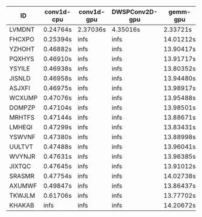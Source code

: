 |ID|conv1d-cpu|conv1d-gpu|DWSPConv2D-gpu|gemm-gpu|avg|
|-|-|-|-|-|-|
|LVMDNT|0.24764s|2.37036s|4.35016s|2.33721s|2.32634s|
|FHCXPO|0.25394s|infs|infs|14.01212s|infs|
|YZHOHT|0.46882s|infs|infs|13.90417s|infs|
|PQXHYS|0.46910s|infs|infs|13.91717s|infs|
|YSYILE|0.46938s|infs|infs|13.80352s|infs|
|JISNLD|0.46958s|infs|infs|13.94480s|infs|
|ASJXFI|0.46975s|infs|infs|13.98917s|infs|
|WCXUMP|0.47076s|infs|infs|13.95488s|infs|
|DOMPZP|0.47104s|infs|infs|13.98501s|infs|
|MRHTFS|0.47144s|infs|infs|13.88671s|infs|
|LMHEQI|0.47299s|infs|infs|13.83431s|infs|
|YSWVNF|0.47380s|infs|infs|13.88998s|infs|
|UULTVT|0.47488s|infs|infs|13.96041s|infs|
|WVYNJR|0.47631s|infs|infs|13.96385s|infs|
|JIXTQC|0.47645s|infs|infs|13.91012s|infs|
|SRASMR|0.47754s|infs|infs|14.02738s|infs|
|AXUMWF|0.49847s|infs|infs|13.86437s|infs|
|TKWJLM|0.61706s|infs|infs|13.77702s|infs|
|KHAKAB|infs|infs|infs|14.20672s|infs|
